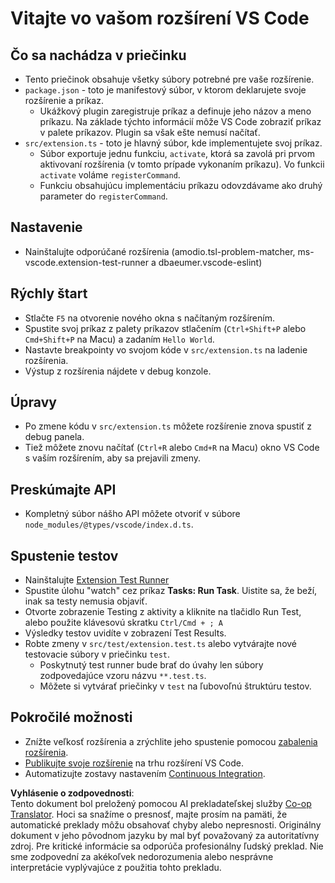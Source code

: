 <!--
CO_OP_TRANSLATOR_METADATA:
{
  "original_hash": "62b2632720dd39ef391d6b60b9b4bfb8",
  "translation_date": "2025-05-09T05:10:13+00:00",
  "source_file": "code/07.Lab/01/Apple/phi3ext/vsc-extension-quickstart.md",
  "language_code": "sk"
}
-->
# Vitajte vo vašom rozšírení VS Code

## Čo sa nachádza v priečinku

* Tento priečinok obsahuje všetky súbory potrebné pre vaše rozšírenie.
* `package.json` - toto je manifestový súbor, v ktorom deklarujete svoje rozšírenie a príkaz.
  * Ukážkový plugin zaregistruje príkaz a definuje jeho názov a meno príkazu. Na základe týchto informácií môže VS Code zobraziť príkaz v palete príkazov. Plugin sa však ešte nemusí načítať.
* `src/extension.ts` - toto je hlavný súbor, kde implementujete svoj príkaz.
  * Súbor exportuje jednu funkciu, `activate`, ktorá sa zavolá pri prvom aktivovaní rozšírenia (v tomto prípade vykonaním príkazu). Vo funkcii `activate` voláme `registerCommand`.
  * Funkciu obsahujúcu implementáciu príkazu odovzdávame ako druhý parameter do `registerCommand`.

## Nastavenie

* Nainštalujte odporúčané rozšírenia (amodio.tsl-problem-matcher, ms-vscode.extension-test-runner a dbaeumer.vscode-eslint)


## Rýchly štart

* Stlačte `F5` na otvorenie nového okna s načítaným rozšírením.
* Spustite svoj príkaz z palety príkazov stlačením (`Ctrl+Shift+P` alebo `Cmd+Shift+P` na Macu) a zadaním `Hello World`.
* Nastavte breakpointy vo svojom kóde v `src/extension.ts` na ladenie rozšírenia.
* Výstup z rozšírenia nájdete v debug konzole.

## Úpravy

* Po zmene kódu v `src/extension.ts` môžete rozšírenie znova spustiť z debug panela.
* Tiež môžete znovu načítať (`Ctrl+R` alebo `Cmd+R` na Macu) okno VS Code s vaším rozšírením, aby sa prejavili zmeny.


## Preskúmajte API

* Kompletný súbor nášho API môžete otvoriť v súbore `node_modules/@types/vscode/index.d.ts`.

## Spustenie testov

* Nainštalujte [Extension Test Runner](https://marketplace.visualstudio.com/items?itemName=ms-vscode.extension-test-runner)
* Spustite úlohu "watch" cez príkaz **Tasks: Run Task**. Uistite sa, že beží, inak sa testy nemusia objaviť.
* Otvorte zobrazenie Testing z aktivity a kliknite na tlačidlo Run Test, alebo použite klávesovú skratku `Ctrl/Cmd + ; A`
* Výsledky testov uvidíte v zobrazení Test Results.
* Robte zmeny v `src/test/extension.test.ts` alebo vytvárajte nové testovacie súbory v priečinku `test`.
  * Poskytnutý test runner bude brať do úvahy len súbory zodpovedajúce vzoru názvu `**.test.ts`.
  * Môžete si vytvárať priečinky v `test` na ľubovoľnú štruktúru testov.

## Pokročilé možnosti

* Znížte veľkosť rozšírenia a zrýchlite jeho spustenie pomocou [zabalenia rozšírenia](https://code.visualstudio.com/api/working-with-extensions/bundling-extension).
* [Publikujte svoje rozšírenie](https://code.visualstudio.com/api/working-with-extensions/publishing-extension) na trhu rozšírení VS Code.
* Automatizujte zostavy nastavením [Continuous Integration](https://code.visualstudio.com/api/working-with-extensions/continuous-integration).

**Vyhlásenie o zodpovednosti**:  
Tento dokument bol preložený pomocou AI prekladateľskej služby [Co-op Translator](https://github.com/Azure/co-op-translator). Hoci sa snažíme o presnosť, majte prosím na pamäti, že automatické preklady môžu obsahovať chyby alebo nepresnosti. Originálny dokument v jeho pôvodnom jazyku by mal byť považovaný za autoritatívny zdroj. Pre kritické informácie sa odporúča profesionálny ľudský preklad. Nie sme zodpovední za akékoľvek nedorozumenia alebo nesprávne interpretácie vyplývajúce z použitia tohto prekladu.
